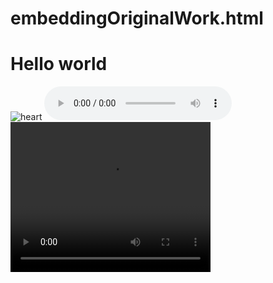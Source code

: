 # embeddingOriginalWork.html

<!DOCTYPE html>
<html>
   <head>
     <title>Hello world</title>
   <head>
   <body>
     <h1>Hello world</h1>
      <img src="https://image.baidu.com/search/detail?ct=503316480&z=0&ipn=d&word=heart&step_word=&hs=0&pn=0&spn=0&di=19319186390&pi=0&rn=1&tn=baiduimagedetail&is=0%2C0&istype=0&ie=utf-8&oe=utf-8&in=&cl=2&lm=-1&st=undefined&cs=547417657%2C2575566398&os=813587342%2C2935380285&simid=1976129607%2C1006735033&adpicid=0&lpn=0&ln=1215&fr=&fmq=1538787380606_R&fm=&ic=undefined&s=undefined&se=&sme=&tab=0&width=undefined&height=undefined&face=undefined&ist=&jit=&cg=&bdtype=13&oriquery=&objurl=http%3A%2F%2Fimgsrc.baidu.com%2Fimgad%2Fpic%2Fitem%2F09fa513d269759eee4191af7b9fb43166d22df45.jpg&fromurl=ippr_z2C%24qAzdH3FAzdH3Frwtxtg_z%26e3Bv54AzdH3Fri5p5v5ry6t2ipAzdH3F8nlmdl8d9&gsm=0&rpstart=0&rpnum=0&islist=&querylist=
" alt="heart">
      <audio controls>
  <source src="horse.ogg" type="audio/ogg">
  <source src="horse.mp3" type="audio/mpeg">
</audio>
      <video width="320" height="240" controls>
  <source src="https://www.youtube.com/watch?v=pynDvIsLoU0" type="video/mp4" alt = "soccer">
</video>
   </body>
</html>

